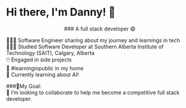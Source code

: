 # Hi there, I'm Danny! 👋
<center>### A full stack developer 😄</center>

👩🏻‍💻 Software Engineer sharing about my journey and learnings in tech <br/>
👩🏻‍🎓 Studied Software Developer at Southern Alberta Institute of Technology (SAIT), Calgary, Alberta <br/>
🖱️ Engaged in side projects <br/>
🏡 #learninginpublic in my home <br/>
🌱 Currently learning about AI! <br/>

###🎯My Goal: <br/>
🔭 I’m looking to collaborate to help me become a competitive full stack developer.


